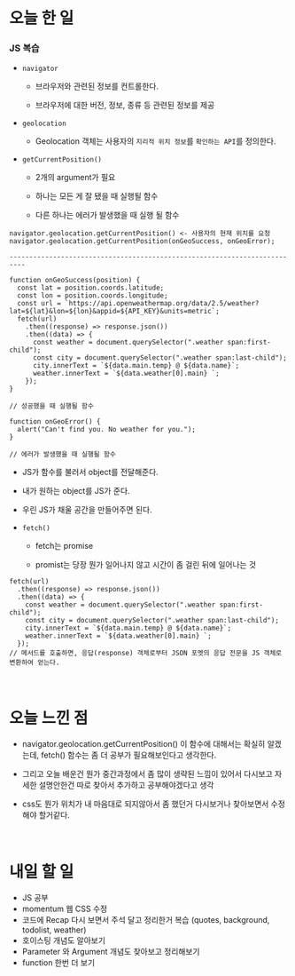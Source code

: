 # 오늘 한 일

### JS 복습

- `navigator`

  - 브라우저와 관련된 정보를 컨트롤한다.

  - 브라우저에 대한 버전, 정보, 종류 등 관련된 정보를 제공

- `geolocation`

  - Geolocation 객체는 사용자의 `지리적 위치 정보`를 `확인하는 API`를 정의한다.

- `getCurrentPosition()`

  - 2개의 argument가 필요

  - 하나는 모든 게 잘 됐을 때 실행될 함수

  - 다른 하나는 에러가 발생했을 때 실행 될 함수

```
navigator.geolocation.getCurrentPosition() <- 사용자의 현재 위치를 요청
navigator.geolocation.getCurrentPosition(onGeoSuccess, onGeoError);

--------------------------------------------------------------------------

function onGeoSuccess(position) {
  const lat = position.coords.latitude;
  const lon = position.coords.longitude;
  const url = `https://api.openweathermap.org/data/2.5/weather?lat=${lat}&lon=${lon}&appid=${API_KEY}&units=metric`;
  fetch(url)
    .then((response) => response.json())
    .then((data) => {
      const weather = document.querySelector(".weather span:first-child");
      const city = document.querySelector(".weather span:last-child");
      city.innerText = `${data.main.temp} @ ${data.name}`;
      weather.innerText = `${data.weather[0].main} `;
    });
}

// 성공했을 때 실행될 함수

function onGeoError() {
  alert("Can't find you. No weather for you.");
}

// 에러가 발생했을 때 실행될 함수
```

- JS가 함수를 불러서 object를 전달해준다.

- 내가 원하는 object를 JS가 준다.

- 우린 JS가 채울 공간을 만들어주면 된다.

- `fetch()`

  - fetch는 promise

  - promist는 당장 뭔가 일어나지 않고 시간이 좀 걸린 뒤에 일어나는 것

```
fetch(url)
  .then((response) => response.json())
  .then((data) => {
    const weather = document.querySelector(".weather span:first-child");
    const city = document.querySelector(".weather span:last-child");
    city.innerText = `${data.main.temp} @ ${data.name}`;
    weather.innerText = `${data.weather[0].main} `;
  });
// 메서드를 호출하면, 응답(response) 객체로부터 JSON 포멧의 응답 전문을 JS 객체로 변환하여 얻는다.
```

<br />

# 오늘 느낀 점

- navigator.geolocation.getCurrentPosition() 이 함수에 대해서는 확실히 알겠는데, fetch() 함수는 좀 더 공부가 필요해보인다고 생각한다.

- 그리고 오늘 배운건 뭔가 중간과정에서 좀 많이 생략된 느낌이 있어서 다시보고 자세한 설명안한건 따로 찾아서 추가하고 공부해야겠다고 생각

- css도 뭔가 위치가 내 마음대로 되지않아서 좀 했던거 다시보거나 찾아보면서 수정해야 할거같다.

<br />

# 내일 할 일

- JS 공부
- momentum 웹 CSS 수정
- 코드에 Recap 다시 보면서 주석 달고 정리한거 복습 (quotes, background, todolist, weather)
- 호이스팅 개념도 알아보기
- Parameter 와 Argument 개념도 찾아보고 정리해보기
- function 한번 더 보기
